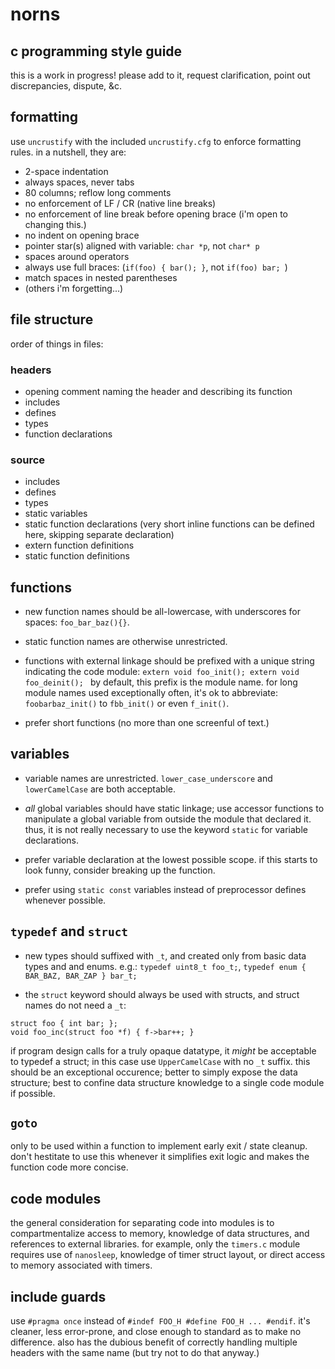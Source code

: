 # norns
## c programming style guide

this is a work in progress! please add to it, request clarification, point out discrepancies, dispute, &c.

## formatting

use `uncrustify` with the included `uncrustify.cfg` to enforce formatting rules. in a nutshell, they are:

- 2-space indentation
- always spaces, never tabs
- 80 columns; reflow long comments
- no enforcement of LF / CR (native line breaks)
- no enforcement of line break before opening brace (i'm open to changing this.)
- no indent on opening brace
- pointer star(s) aligned with variable: `char *p`, not `char* p`
- spaces around operators
- always use full braces: (`if(foo) { bar(); }`, not `if(foo) bar; `)
- match spaces in nested parentheses
- (others i'm forgetting...)

## file structure

order of things in files:

### headers
- opening comment naming the header and describing its function
- includes
- defines
- types
- function declarations

### source
- includes
- defines
- types
- static variables
- static function declarations (very short inline functions can be defined here, skipping separate declaration)
- extern function definitions
- static function definitions

## functions
	
* new function names should be all-lowercase, with underscores for spaces: `foo_bar_baz(){}`. 
	
* static function names are otherwise unrestricted.
	
* functions with external linkage should be prefixed with a unique string indicating the code module: `extern void foo_init(); extern void foo_deinit(); ` by default, this prefix is the module name. for long module names used exceptionally often, it's ok to abbreviate: `foobarbaz_init()` to `fbb_init()` or even `f_init()`. 

* prefer short functions (no more than one screenful of text.)

## variables

* variable names are unrestricted. `lower_case_underscore` and `lowerCamelCase` are both acceptable. 

* *all* global variables should have static linkage; use accessor functions to manipulate a global variable from outside the module that declared it. thus, it is not really necessary to use the keyword `static` for variable declarations.

* prefer variable declaration at the lowest possible scope. if this starts to look funny, consider breaking up the function.

* prefer using `static const` variables instead of preprocessor defines whenever possible.  

## `typedef` and `struct`

* new types should suffixed with `_t`, and created only from basic data types and and enums. e.g.: `typedef uint8_t foo_t;`, `typedef enum { BAR_BAZ, BAR_ZAP } bar_t;`
	
* the `struct` keyword should always be used with structs, and struct names do not need a `_t`: 
```
struct foo { int bar; };
void foo_inc(struct foo *f) { f->bar++; }
```

if program design calls for a truly opaque datatype, it _might_ be acceptable to typedef a struct; in this case use `UpperCamelCase` with no `_t` suffix. this should be an exceptional occurence; better to simply expose the data structure; best to confine data structure knowledge to a single code module if possible.
	
## `goto`

only to be used within a function to implement early exit / state cleanup. don't hestitate to use this whenever it simplifies exit logic and makes the function code more concise.

## code modules

the general consideration for separating code into modules is to compartmentalize access to memory, knowledge of data structures, and references to external libraries. for example, only the `timers.c` module requires use of `nanosleep`, knowledge of timer struct layout, or direct access to memory associated with timers.

## include guards

use `#pragma once` instead of `#indef FOO_H #define FOO_H ... #endif`. it's cleaner, less error-prone, and close enough to standard as to make no difference. also has the dubious benefit of correctly handling multiple headers with the same name (but try not to do that anyway.)
